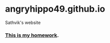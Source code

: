 # angryhippo49.github.io
Sathvik's website
### [This is my homework](https://github.com/angryhippo49/python_projects/tree/main/python_course).
